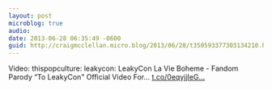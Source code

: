 ```yaml
---
layout: post
microblog: true
audio: 
date: 2013-06-28 06:35:49 -0600
guid: http://craigmcclellan.micro.blog/2013/06/28/t350593377303134210.html
---
```

Video: thispopculture: leakycon: LeakyCon La Vie Boheme - Fandom Parody “To LeakyCon" Official Video For... [t.co/0eqyjjIeG...](http://t.co/0eqyjjIeG3)
